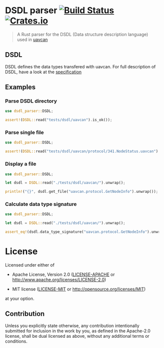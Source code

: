 # DSDL parser [![Build Status](https://travis-ci.org/UAVCAN/dsdl_parser.rs.svg?branch=master)](https://travis-ci.org/UAVCAN/dsdl_parser.rs) [![Crates.io](https://img.shields.io/crates/v/dsdl_parser.svg)](https://crates.io/crates/dsdl_parser)

> A Rust parser for the DSDL (Data structure description language) used in [uavcan](http://uavcan.org)

## DSDL
DSDL defines the data types transfered with uavcan. For full description of DSDL, have a look at the [specification](http://uavcan.org/Specification/3._Data_structure_description_language/)

## Examples
### Parse DSDL directory

```rust
use dsdl_parser::DSDL;

assert!(DSDL::read("tests/dsdl/uavcan").is_ok());

```

### Parse single file

```rust
use dsdl_parser::DSDL;

assert!(DSDL::read("tests/dsdl/uavcan/protocol/341.NodeStatus.uavcan").is_ok());

```

### Display a file

```rust
use dsdl_parser::DSDL;

let dsdl = DSDL::read("./tests/dsdl/uavcan/").unwrap();

println!("{}", dsdl.get_file("uavcan.protocol.GetNodeInfo").unwrap());

```

### Calculate data type signature

```rust
use dsdl_parser::DSDL;

let dsdl = DSDL::read("./tests/dsdl/uavcan/").unwrap();

assert_eq!(dsdl.data_type_signature("uavcan.protocol.GetNodeInfo").unwrap(), 0xee468a8121c46a9e);
```

# License

Licensed under either of

- Apache License, Version 2.0 ([LICENSE-APACHE](LICENSE-APACHE) or
  http://www.apache.org/licenses/LICENSE-2.0)

- MIT license ([LICENSE-MIT](LICENSE-MIT) or http://opensource.org/licenses/MIT)

at your option.

## Contribution

Unless you explicitly state otherwise, any contribution intentionally submitted
for inclusion in the work by you, as defined in the Apache-2.0 license, shall be
dual licensed as above, without any additional terms or conditions.

